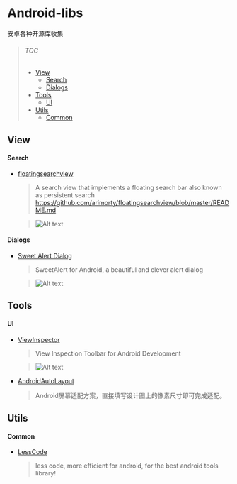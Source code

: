 # Android-libs
安卓各种开源库收集

> ###### TOC
> + [View](#view)
>   + [Search](#Search)
>   + [Dialogs](#Dialogs)
> + [Tools](#tools)
>   + [UI](#UI)
> + [Utils](#utils)
>   + [Common](#Common)

  
  
## View

#### Search

* [floatingsearchview][]

  > A search view that implements a floating search bar also known as persistent search https://github.com/arimorty/floatingsearchview/blob/master/README.md
  
  > ![Alt text](https://github.com/arimorty/floatingsearchview/raw/master/images/inaction.gif)

   [floatingsearchview]: https://github.com/arimorty/floatingsearchview

#### Dialogs

* [Sweet Alert Dialog][]

  > SweetAlert for Android, a beautiful and clever alert dialog
  
  > ![Alt text](https://github.com/pedant/sweet-alert-dialog/raw/master/change_type.gif)

   [Sweet Alert Dialog]: https://github.com/pedant/sweet-alert-dialog

## Tools

#### UI

* [ViewInspector][]

  > View Inspection Toolbar for Android Development 
  
  > ![Alt text](https://github.com/xfumihiro/ViewInspector/raw/master/images/sample.gif)

   [ViewInspector]: https://github.com/xfumihiro/ViewInspector

* [AndroidAutoLayout][]

  > Android屏幕适配方案，直接填写设计图上的像素尺寸即可完成适配。

   [AndroidAutoLayout]: https://github.com/hongyangAndroid/AndroidAutoLayout

## Utils

#### Common

* [LessCode][]

  > less code, more efficient for android, for the best android tools library!

   [LessCode]: https://github.com/openproject/LessCode

